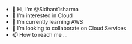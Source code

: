 - 👋 Hi, I’m @Sidhant1sharma
- 👀 I’m interested in Cloud  
- 🌱 I’m currently learning AWS
- 💞️ I’m looking to collaborate on Cloud Services
- 📫 How to reach me ...

<!---
Sidhant1sharma/Sidhant1sharma is a ✨ special ✨ repository because its `README.md` (this file) appears on your GitHub profile.
You can click the Preview link to take a look at your changes.
--->
